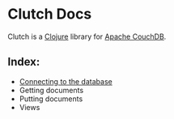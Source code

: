 # Clutch Docs

Clutch is a [Clojure](http://clojure.org) library for [Apache CouchDB](http://couchdb.apache.org/).

## Index:

* [Connecting to the database](connecting.md)
* Getting documents
* Putting documents
* Views

